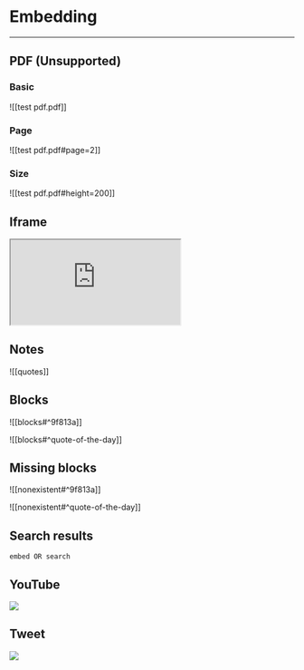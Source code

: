 # Embedding

---

## PDF (Unsupported)

### Basic

![[test pdf.pdf]]

### Page

![[test pdf.pdf#page=2]]

### Size

![[test pdf.pdf#height=200]]

## Iframe

<iframe src="https://example.com"></iframe>

## Notes

![[quotes]]

## Blocks

![[blocks#^9f813a]]

![[blocks#^quote-of-the-day]]

## Missing blocks

![[nonexistent#^9f813a]]

![[nonexistent#^quote-of-the-day]]

## Search results

```query
embed OR search
```

## YouTube

![](https://www.youtube.com/watch?v=NnTvZWp5Q7o)

## Tweet

![](https://twitter.com/obsdmd/status/1580548874246443010)

